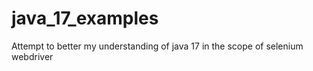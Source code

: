 # java_17_examples
Attempt to better my understanding of java 17 in the scope of selenium webdriver
